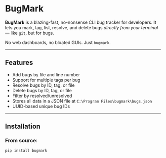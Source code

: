 #  BugMark

**BugMark** is a blazing-fast, no-nonsense CLI bug tracker for developers. It lets you mark, tag, list, resolve, and delete bugs *directly from your terminal* — like `git`, but for bugs. 

No web dashboards, no bloated GUIs. Just `bugmark`.

---

##  Features

-  Add bugs by file and line number
-  Support for multiple tags per bug
-  Resolve bugs by ID, tag, or file
-  Delete bugs by ID, tag, or file
-  Filter by resolved/unresolved
-  Stores all data in a JSON file at `C:\Program Files\bugmark\bugs.json`
-  UUID-based unique bug IDs

---

##  Installation

### From source:

```bash
pip install bugmark

